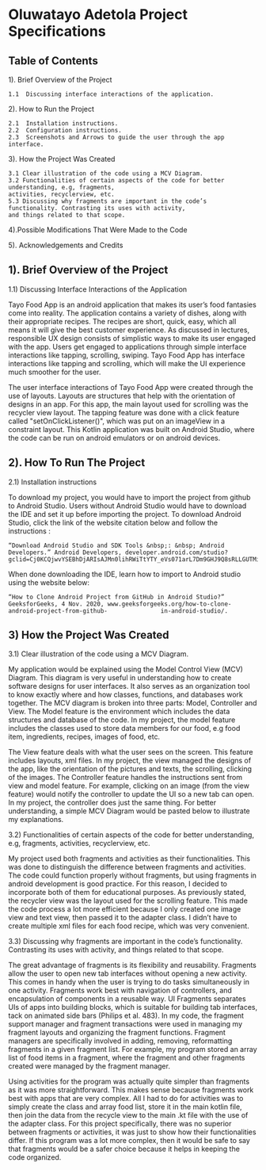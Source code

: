 # Oluwatayo Adetola Project Specifications


## Table of Contents 

1). Brief Overview of the Project 

    1.1  Discussing interface interactions of the application.

2). How to Run the Project 

    2.1  Installation instructions.
    2.2  Configuration instructions.
    2.3  Screenshots and Arrows to guide the user through the app interface. 

3). How the Project Was Created

	3.1 Clear illustration of the code using a MCV Diagram.
    3.2 Functionalities of certain aspects of the code for better understanding, e.g, fragments, 
    activities, recyclerview, etc.
    5.3 Discussing why fragments are important in the code’s functionality. Contrasting its uses with activity, 
    and things related to that scope. 

4).Possible Modifications That Were Made to the Code 

5). Acknowledgements and Credits

 
## 1). Brief Overview of the Project  

1.1)   Discussing Interface Interactions of the Application

Tayo Food App is an android application that makes its user’s food fantasies come into reality. The application contains a variety of dishes, along with their appropriate recipes. The recipes are short, quick, easy, which all means it will give the best customer experience. As discussed in lectures, responsible UX design consists of simplistic ways to make its user engaged with the app. Users get engaged to applications through simple interface interactions like tapping, scrolling, swiping. Tayo Food App has interface interactions like tapping and scrolling, which will make the UI experience much smoother for the user. 

The user interface interactions of Tayo Food App were created through the use of layouts. Layouts are structures that help with the orientation of designs in an app. For this app, the main layout used for scrolling was the recycler view layout. The tapping feature was done with a click feature called "setOnClickListener()", which was put on an imageView in a constraint layout. This Kotlin application was built on Android Studio, where the code can be run on android emulators or on android devices.


## 2). How To Run The Project 

2.1)  Installation instructions

To download my project, you would have to import the project from github to Android Studio. Users without Android Studio would have to download the IDE and set it up before importing the project. To download Android Studio, click the link of the website citation below and follow the instructions : 

    “Download Android Studio and SDK Tools &nbsp;: &nbsp; Android Developers.” Android Developers, developer.android.com/studio?gclid=Cj0KCQjwvYSEBhDjARIsAJMn0lihRWiTtYTY_eVs071arL7Dm9GHJ9Q8sRLLGUTMi3AowNpA_33WrAQaAhPrEALw_wcB&amp;gclsrc=aw.ds. 

When done downloading the IDE, learn how to import to Android studio using the website below:

    “How to Clone Android Project from GitHub in Android Studio?” GeeksforGeeks, 4 Nov. 2020, www.geeksforgeeks.org/how-to-clone-android-project-from-github-               in-android-studio/. 
    
## 3) How the Project Was Created


3.1)    Clear illustration of the code using a MCV Diagram.

My application would be explained using the Model Control View (MCV) Diagram. This diagram is very useful in understanding how to create software designs for user interfaces. It also serves as an organization tool to know exactly where and how classes, functions, and databases work together. The MCV diagram is broken into three parts: Model, Controller and View. The Model feature is the environment which includes the data structures and database of the code. In my project, the model feature includes the classes used to store data members for our food, e.g food item, ingredients, recipes, images of food, etc. 

The View feature deals with what the user sees on the screen. This feature includes layouts, xml files. In my project, the view managed the designs of the app, like the orientation of the pictures and texts, the scrolling, clicking of the images. The Controller feature handles the instructions sent from view and model feature. For example, clicking on an image (from the view feature) would notify the controller to update the UI so a new tab can open. In my project, the controller does just the same thing. For better understanding, a simple MCV Diagram would be pasted below to illustrate my explanations. 


3.2)    Functionalities of certain aspects of the code for better understanding, e.g, fragments, activities, recyclerview, etc.

My project used both fragments and activities as their functionalities. This was done to distinguish the difference between fragments and activities. The code could function properly without fragments, but using fragments in android development is good practice. For this reason, I decided to incorporate both of them for educational purposes. As previously stated, the recycler view was the layout used for the scrolling feature. This made the code process a lot more efficient because I only created one image view and text view, then passed it to the adapter class. I didn’t have to create multiple xml files for each food recipe, which was very convenient.  

3.3)    Discussing why fragments are important in the code’s functionality. Contrasting its uses with activity, and things related to that scope. 

The great advantage of fragments is its flexibility and reusability. Fragments allow the user to open new tab interfaces without opening a new activity. This comes in handy when the user is trying to do tasks simultaneously in one activity. Fragments work best with navigation of controllers, and encapsulation of components in a reusable way. UI Fragments separates UIs of apps into building blocks, which is suitable for building tab interfaces, tack on animated side bars (Philips et al. 483).  In my code, the fragment support manager and fragment transactions were used in managing my fragment layouts and organizing the fragment functions. Fragment managers are specifically involved in adding, removing, reformatting fragments in a given fragment list. For example, my program stored an array list of food items in a fragment, where the fragment and other fragments created were managed by the fragment manager. 

Using activities for the program was actually quite simpler than fragments as it was more straightforward. This makes sense because fragments work best with apps that are very complex. All I had to do for activities was to simply create the class and array food list, store it in the main kotlin file, then join the data from the recycle view to the main .kt file with the use of the adapter class. For this project specifically, there was no superior between fragments or activities, it was just to show how their functionalities differ. If this program was a lot more complex, then it would be safe to say that fragments would be a safer choice because it helps in keeping the code organized. 

